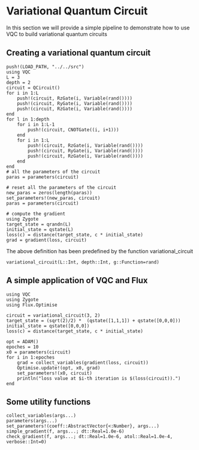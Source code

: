 # Variational Quantum Circuit

In this section we will provide a simple pipeline to demonstrate how to
use VQC to build variational quantum circuits


## Creating a variational quantum circuit
```@repl
push!(LOAD_PATH, "../../src")
using VQC
L = 3
depth = 2
circuit = QCircuit()
for i in 1:L
	push!(circuit, RzGate(i, Variable(rand())))
	push!(circuit, RyGate(i, Variable(rand())))
	push!(circuit, RzGate(i, Variable(rand())))
end
for l in 1:depth
	for i in 1:L-1
		push!(circuit, CNOTGate((i, i+1)))
	end
	for i in 1:L
		push!(circuit, RzGate(i, Variable(rand())))
		push!(circuit, RyGate(i, Variable(rand())))
		push!(circuit, RzGate(i, Variable(rand())))
	end
end	
# all the parameters of the circuit
paras = parameters(circuit)

# reset all the parameters of the circuit
new_paras = zeros(length(paras))
set_parameters!(new_paras, circuit)
paras = parameters(circuit)

# compute the gradient
using Zygote
target_state = qrandn(L)
initial_state = qstate(L)
loss(c) = distance(target_state, c * initial_state)
grad = gradient(loss, circuit)
```
The above definition has been predefined by the function variational_circuit
```@docs
variational_circuit(L::Int, depth::Int, g::Function=rand)
```

## A simple application of VQC and Flux
```@repl
using VQC
using Zygote
using Flux.Optimise

circuit = variational_circuit(3, 2)
target_state = (sqrt(2)/2) *  (qstate([1,1,1]) + qstate([0,0,0]))
initial_state = qstate([0,0,0])
loss(c) = distance(target_state, c * initial_state)

opt = ADAM()
epoches = 10
x0 = parameters(circuit)
for i in 1:epoches
	grad = collect_variables(gradient(loss, circuit))
	Optimise.update!(opt, x0, grad)
	set_parameters!(x0, circuit)
	println("loss value at $i-th iteration is $(loss(circuit)).")
end
```

## Some utility functions
```@docs
collect_variables(args...)
parameters(args...)
set_parameters!(coeff::AbstractVector{<:Number}, args...)
simple_gradient(f, args...; dt::Real=1.0e-6)
check_gradient(f, args...; dt::Real=1.0e-6, atol::Real=1.0e-4, verbose::Int=0)
```

